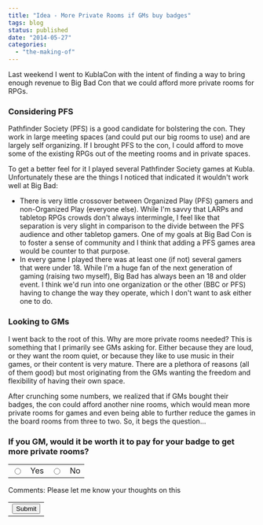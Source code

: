 ```yaml
---
title: "Idea - More Private Rooms if GMs buy badges"
tags: blog
status: published
date: "2014-05-27"
categories: 
  - "the-making-of"
---
```


Last weekend I went to KublaCon with the intent of finding a way to bring enough revenue to Big Bad Con that we could afford more private rooms for RPGs.

### Considering PFS

Pathfinder Society (PFS) is a good candidate for bolstering the con. They work in large meeting spaces (and could put our big rooms to use) and are largely self organizing. If I brought PFS to the con, I could afford to move some of the existing RPGs out of the meeting rooms and in private spaces.

To get a better feel for it I played several Pathfinder Society games at Kubla. Unfortunately these are the things I noticed that indicated it wouldn't work well at Big Bad:

- There is very little crossover between Organized Play (PFS) gamers and non-Organized Play (everyone else). While I'm savvy that LARPs and tabletop RPGs crowds don't always intermingle, I feel like that separation is very slight in comparison to the divide between the PFS audience and other tabletop gamers. One of my goals at Big Bad Con is to foster a sense of community and I think that adding a PFS games area would be counter to that purpose.
- In every game I played there was at least one (if not) several gamers that were under 18. While I'm a huge fan of the next generation of gaming (raising two myself), Big Bad has always been an 18 and older event. I think we'd run into one organization or the other (BBC or PFS) having to change the way they operate, which I don't want to ask either one to do.

### Looking to GMs

I went back to the root of this. Why are more private rooms needed? This is something that I primarily see GMs asking for. Either because they are loud, or they want the room quiet, or because they like to use music in their games, or their content is very mature. There are a plethora of reasons (all of them good) but most originating from the GMs wanting the freedom and flexibility of having their own space.

After crunching some numbers, we realized that if GMs bought their badges, the con could afford another nine rooms, which would mean more private rooms for games and even being able to further reduce the games in the board rooms from three to two. So, it begs the question...

### If you GM, would it be worth it to pay for your badge to get more private rooms?

<table><tbody><tr><td><input id="group_1786203132_1" class="ss-q-radio" name="entry.1786203132" type="radio" value="Yes"></td><td>Yes</td><td><input id="group_1786203132_2" class="ss-q-radio" name="entry.1786203132" type="radio" value="No"></td><td>No</td></tr></tbody></table>

Comments: Please let me know your thoughts on this

<table id="navigation-table"><tbody><tr><td id="navigation-buttons" class="ss-form-entry goog-inline-block" dir="ltr"><input id="ss-submit" name="submit" type="submit" value="Submit"></td></tr></tbody></table>
